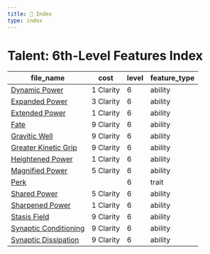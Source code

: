 ```yaml
---
title: 📑 Index
type: index
---
```


# Talent: 6th-Level Features Index

| file_name                                        | cost      | level | feature_type |
| ------------------------------------------------ | --------- | ----- | ------------ |
| [Dynamic Power](Dynamic%20Power)                 | 1 Clarity | 6     | ability      |
| [Expanded Power](Expanded%20Power)               | 3 Clarity | 6     | ability      |
| [Extended Power](Extended%20Power)               | 1 Clarity | 6     | ability      |
| [Fate](Fate)                                     | 9 Clarity | 6     | ability      |
| [Gravitic Well](Gravitic%20Well)                 | 9 Clarity | 6     | ability      |
| [Greater Kinetic Grip](Greater%20Kinetic%20Grip) | 9 Clarity | 6     | ability      |
| [Heightened Power](Heightened%20Power)           | 1 Clarity | 6     | ability      |
| [Magnified Power](Magnified%20Power)             | 5 Clarity | 6     | ability      |
| [Perk](Perk)                                     |           | 6     | trait        |
| [Shared Power](Shared%20Power)                   | 5 Clarity | 6     | ability      |
| [Sharpened Power](Sharpened%20Power)             | 1 Clarity | 6     | ability      |
| [Stasis Field](Stasis%20Field)                   | 9 Clarity | 6     | ability      |
| [Synaptic Conditioning](Synaptic%20Conditioning) | 9 Clarity | 6     | ability      |
| [Synaptic Dissipation](Synaptic%20Dissipation)   | 9 Clarity | 6     | ability      |
